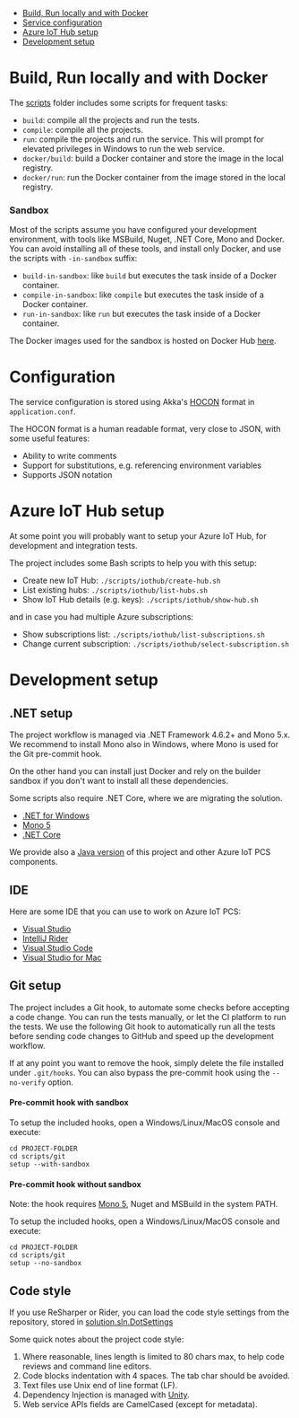 * [Build, Run locally and with Docker](#build-run-locally-and-with-docker)
* [Service configuration](#configuration)
* [Azure IoT Hub setup](#azure-iot-hub-setup)
* [Development setup](#development-setup)

Build, Run locally and with Docker
==================================

The [scripts](scripts) folder includes some scripts for frequent tasks:

* `build`: compile all the projects and run the tests.
* `compile`: compile all the projects.
* `run`: compile the projects and run the service. This will prompt for
  elevated privileges in Windows to run the web service.
* `docker/build`: build a Docker container and store the image in the local
  registry.
* `docker/run`: run the Docker container from the image stored in the local
  registry.

### Sandbox

Most of the scripts assume you have configured your development environment,
with tools like MSBuild, Nuget, .NET Core, Mono and Docker. You can avoid
installing all of these tools, and install only Docker, and use the scripts
with `-in-sandbox` suffix:

* `build-in-sandbox`: like `build` but executes the task inside of a Docker
   container.
* `compile-in-sandbox`: like `compile` but executes the task inside of a
   Docker container.
* `run-in-sandbox`: like `run` but executes the task inside of a Docker
   container.

The Docker images used for the sandbox is hosted on Docker Hub
[here](https://hub.docker.com/r/azureiotpcs/code-builder-dotnet).

Configuration
=============

The service configuration is stored using Akka's
[HOCON](http://getakka.net/docs/concepts/configuration)
format in `application.conf`.

The HOCON format is a human readable format, very close to JSON, with some
useful features:

* Ability to write comments
* Support for substitutions, e.g. referencing environment variables
* Supports JSON notation

Azure IoT Hub setup
===================

At some point you will probably want to setup your Azure IoT Hub, for
development and integration tests.

The project includes some Bash scripts to help you with this setup:

* Create new IoT Hub: `./scripts/iothub/create-hub.sh`
* List existing hubs: `./scripts/iothub/list-hubs.sh`
* Show IoT Hub details (e.g. keys): `./scripts/iothub/show-hub.sh`

and in case you had multiple Azure subscriptions:

* Show subscriptions list: `./scripts/iothub/list-subscriptions.sh`
* Change current subscription: `./scripts/iothub/select-subscription.sh`

Development setup
=================

## .NET setup

The project workflow is managed via .NET Framework 4.6.2+ and Mono 5.x.
We recommend to install Mono also in Windows, where Mono is used for the
Git pre-commit hook.

On the other hand you can install just Docker and rely on the builder
sandbox if you don't want to install all these dependencies.

Some scripts also require .NET Core, where we are migrating the solution.

* [.NET for Windows](https://support.microsoft.com/help/3151802/the-.net-framework-4.6.2-web-installer-for-windows)
* [Mono 5](http://www.mono-project.com/download)
* [.NET Core](https://dotnet.github.io/)

We provide also a
[Java version](https://github.com/Azure/PROJECT-NAME-HERE-java)
of this project and other Azure IoT PCS components.

## IDE

Here are some IDE that you can use to work on Azure IoT PCS:

* [Visual Studio](https://www.visualstudio.com/)
* [IntelliJ Rider](https://www.jetbrains.com/rider)
* [Visual Studio Code](https://code.visualstudio.com/)
* [Visual Studio for Mac](https://www.visualstudio.com/vs/visual-studio-mac)

## Git setup

The project includes a Git hook, to automate some checks before accepting a
code change. You can run the tests manually, or let the CI platform to run
the tests. We use the following Git hook to automatically run all the tests
before sending code changes to GitHub and speed up the development workflow.

If at any point you want to remove the hook, simply delete the file installed
under `.git/hooks`. You can also bypass the pre-commit hook using the
`--no-verify` option.

#### Pre-commit hook with sandbox

To setup the included hooks, open a Windows/Linux/MacOS console and execute:

```
cd PROJECT-FOLDER
cd scripts/git
setup --with-sandbox
```

#### Pre-commit hook without sandbox

Note: the hook requires [Mono 5](http://www.mono-project.com/download),
Nuget and MSBuild in the system PATH.

To setup the included hooks, open a Windows/Linux/MacOS console and execute:

```
cd PROJECT-FOLDER
cd scripts/git
setup --no-sandbox
```

## Code style

If you use ReSharper or Rider, you can load the code style settings from
the repository, stored in
[solution.sln.DotSettings](solution.sln.DotSettings)

Some quick notes about the project code style:

1. Where reasonable, lines length is limited to 80 chars max, to help code
   reviews and command line editors.
2. Code blocks indentation with 4 spaces. The tab char should be avoided.
3. Text files use Unix end of line format (LF).
4. Dependency Injection is managed with
   [Unity](https://msdn.microsoft.com/library/dn223671.aspx).
5. Web service APIs fields are CamelCased (except for metadata).
